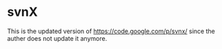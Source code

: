 svnX
====

This is the updated version of https://code.google.com/p/svnx/ since the auther does not update it anymore.
